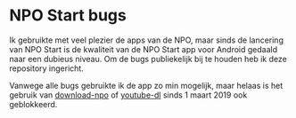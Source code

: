 # NPO Start bugs

Ik gebruikte met veel plezier de apps van de NPO, maar sinds de lancering van NPO Start is de kwaliteit van de NPO Start app voor Android gedaald naar een dubieus niveau. Om de bugs publiekelijk bij te houden heb ik deze repository ingericht.

Vanwege alle bugs gebruikte ik de app zo min mogelijk, maar helaas is het gebruik van [download-npo](https://github.com/Carpetsmoker/download-npo) of [youtube-dl](https://github.com/ytdl-org/youtube-dl) sinds 1 maart 2019 ook geblokkeerd.
